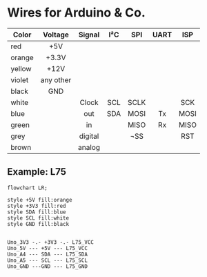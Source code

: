 # Wires for Arduino & Co.

| Color  |Voltage  |Signal |I²C|SPI |UART|ISP |
|--------|:-------:|:-----:|:-:|:--:|:--:|:--:|
|red     |+5V      |       |   |    |    |    |
|orange  |+3.3V    |       |   |    |    |    |
|yellow  |+12V     |       |   |    |    |    |
|violet  |any other|       |   |    |    |    |
|black   |GND      |       |   |    |    |    |
|white   |         |Clock  |SCL|SCLK|    |SCK |
|blue    |         |out    |SDA|MOSI|Tx  |MOSI|
|green   |         |in     |   |MISO|Rx  |MISO|
|grey    |         |digital|   |¬SS |    |RST |
|brown   |         |analog |   |    |    |    |


## Example: L75

```mermaid
flowchart LR;

style +5V fill:orange
style +3V3 fill:red
style SDA fill:blue
style SCL fill:white
style GND fill:black


Uno_3V3 -.- +3V3 -.- L75_VCC
Uno_5V --- +5V --- L75_VCC
Uno_A4 --- SDA --- L75_SDA
Uno_A5 --- SCL --- L75_SCL
Uno_GND ---GND --- L75_GND
```
